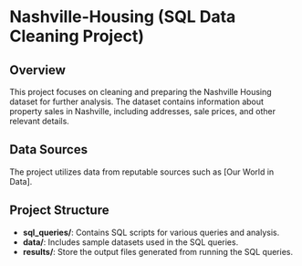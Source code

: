 # Nashville-Housing (SQL Data Cleaning Project)

## Overview
This project focuses on cleaning and preparing the Nashville Housing dataset for further analysis. 
The dataset contains information about property sales in Nashville, including addresses, sale prices, and other relevant details.

## Data Sources
The project utilizes data from reputable sources such as [Our World in Data]. 

## Project Structure
- **sql_queries/**: Contains SQL scripts for various queries and analysis.
- **data/**: Includes sample datasets used in the SQL queries.
- **results/**: Store the output files generated from running the SQL queries.
